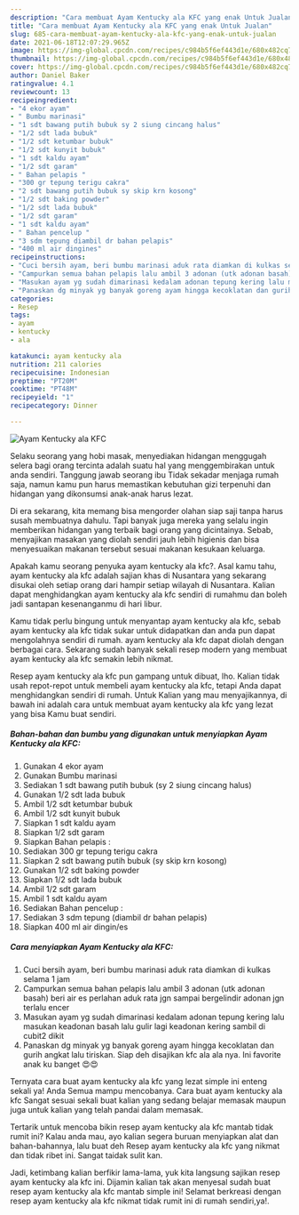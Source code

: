 ```yaml
---
description: "Cara membuat Ayam Kentucky ala KFC yang enak Untuk Jualan"
title: "Cara membuat Ayam Kentucky ala KFC yang enak Untuk Jualan"
slug: 685-cara-membuat-ayam-kentucky-ala-kfc-yang-enak-untuk-jualan
date: 2021-06-18T12:07:29.965Z
image: https://img-global.cpcdn.com/recipes/c984b5f6ef443d1e/680x482cq70/ayam-kentucky-ala-kfc-foto-resep-utama.jpg
thumbnail: https://img-global.cpcdn.com/recipes/c984b5f6ef443d1e/680x482cq70/ayam-kentucky-ala-kfc-foto-resep-utama.jpg
cover: https://img-global.cpcdn.com/recipes/c984b5f6ef443d1e/680x482cq70/ayam-kentucky-ala-kfc-foto-resep-utama.jpg
author: Daniel Baker
ratingvalue: 4.1
reviewcount: 13
recipeingredient:
- "4 ekor ayam"
- " Bumbu marinasi"
- "1 sdt bawang putih bubuk sy 2 siung cincang halus"
- "1/2 sdt lada bubuk"
- "1/2 sdt ketumbar bubuk"
- "1/2 sdt kunyit bubuk"
- "1 sdt kaldu ayam"
- "1/2 sdt garam"
- " Bahan pelapis "
- "300 gr tepung terigu cakra"
- "2 sdt bawang putih bubuk sy skip krn kosong"
- "1/2 sdt baking powder"
- "1/2 sdt lada bubuk"
- "1/2 sdt garam"
- "1 sdt kaldu ayam"
- " Bahan pencelup "
- "3 sdm tepung diambil dr bahan pelapis"
- "400 ml air dingines"
recipeinstructions:
- "Cuci bersih ayam, beri bumbu marinasi aduk rata diamkan di kulkas selama 1 jam"
- "Campurkan semua bahan pelapis lalu ambil 3 adonan (utk adonan basah) beri air es perlahan aduk rata jgn sampai bergelindir adonan jgn terlalu encer"
- "Masukan ayam yg sudah dimarinasi kedalam adonan tepung kering lalu masukan keadonan basah lalu gulir lagi keadonan kering sambil di cubit2 dikit"
- "Panaskan dg minyak yg banyak goreng ayam hingga kecoklatan dan gurih angkat lalu tiriskan. Siap deh disajikan kfc ala ala nya. Ini favorite anak ku banget 😍😍"
categories:
- Resep
tags:
- ayam
- kentucky
- ala

katakunci: ayam kentucky ala 
nutrition: 211 calories
recipecuisine: Indonesian
preptime: "PT20M"
cooktime: "PT48M"
recipeyield: "1"
recipecategory: Dinner

---
```



![Ayam Kentucky ala KFC](https://img-global.cpcdn.com/recipes/c984b5f6ef443d1e/680x482cq70/ayam-kentucky-ala-kfc-foto-resep-utama.jpg)

Selaku seorang yang hobi masak, menyediakan hidangan menggugah selera bagi orang tercinta adalah suatu hal yang menggembirakan untuk anda sendiri. Tanggung jawab seorang ibu Tidak sekadar menjaga rumah saja, namun kamu pun harus memastikan kebutuhan gizi terpenuhi dan hidangan yang dikonsumsi anak-anak harus lezat.

Di era  sekarang, kita memang bisa mengorder olahan siap saji tanpa harus susah membuatnya dahulu. Tapi banyak juga mereka yang selalu ingin memberikan hidangan yang terbaik bagi orang yang dicintainya. Sebab, menyajikan masakan yang diolah sendiri jauh lebih higienis dan bisa menyesuaikan makanan tersebut sesuai makanan kesukaan keluarga. 



Apakah kamu seorang penyuka ayam kentucky ala kfc?. Asal kamu tahu, ayam kentucky ala kfc adalah sajian khas di Nusantara yang sekarang disukai oleh setiap orang dari hampir setiap wilayah di Nusantara. Kalian dapat menghidangkan ayam kentucky ala kfc sendiri di rumahmu dan boleh jadi santapan kesenanganmu di hari libur.

Kamu tidak perlu bingung untuk menyantap ayam kentucky ala kfc, sebab ayam kentucky ala kfc tidak sukar untuk didapatkan dan anda pun dapat mengolahnya sendiri di rumah. ayam kentucky ala kfc dapat diolah dengan berbagai cara. Sekarang sudah banyak sekali resep modern yang membuat ayam kentucky ala kfc semakin lebih nikmat.

Resep ayam kentucky ala kfc pun gampang untuk dibuat, lho. Kalian tidak usah repot-repot untuk membeli ayam kentucky ala kfc, tetapi Anda dapat menghidangkan sendiri di rumah. Untuk Kalian yang mau menyajikannya, di bawah ini adalah cara untuk membuat ayam kentucky ala kfc yang lezat yang bisa Kamu buat sendiri.

<!--inarticleads1-->

##### Bahan-bahan dan bumbu yang digunakan untuk menyiapkan Ayam Kentucky ala KFC:

1. Gunakan 4 ekor ayam
1. Gunakan  Bumbu marinasi
1. Sediakan 1 sdt bawang putih bubuk (sy 2 siung cincang halus)
1. Gunakan 1/2 sdt lada bubuk
1. Ambil 1/2 sdt ketumbar bubuk
1. Ambil 1/2 sdt kunyit bubuk
1. Siapkan 1 sdt kaldu ayam
1. Siapkan 1/2 sdt garam
1. Siapkan  Bahan pelapis :
1. Sediakan 300 gr tepung terigu cakra
1. Siapkan 2 sdt bawang putih bubuk (sy skip krn kosong)
1. Gunakan 1/2 sdt baking powder
1. Siapkan 1/2 sdt lada bubuk
1. Ambil 1/2 sdt garam
1. Ambil 1 sdt kaldu ayam
1. Sediakan  Bahan pencelup :
1. Sediakan 3 sdm tepung (diambil dr bahan pelapis)
1. Siapkan 400 ml air dingin/es




<!--inarticleads2-->

##### Cara menyiapkan Ayam Kentucky ala KFC:

1. Cuci bersih ayam, beri bumbu marinasi aduk rata diamkan di kulkas selama 1 jam
1. Campurkan semua bahan pelapis lalu ambil 3 adonan (utk adonan basah) beri air es perlahan aduk rata jgn sampai bergelindir adonan jgn terlalu encer
1. Masukan ayam yg sudah dimarinasi kedalam adonan tepung kering lalu masukan keadonan basah lalu gulir lagi keadonan kering sambil di cubit2 dikit
1. Panaskan dg minyak yg banyak goreng ayam hingga kecoklatan dan gurih angkat lalu tiriskan. Siap deh disajikan kfc ala ala nya. Ini favorite anak ku banget 😍😍




Ternyata cara buat ayam kentucky ala kfc yang lezat simple ini enteng sekali ya! Anda Semua mampu mencobanya. Cara buat ayam kentucky ala kfc Sangat sesuai sekali buat kalian yang sedang belajar memasak maupun juga untuk kalian yang telah pandai dalam memasak.

Tertarik untuk mencoba bikin resep ayam kentucky ala kfc mantab tidak rumit ini? Kalau anda mau, ayo kalian segera buruan menyiapkan alat dan bahan-bahannya, lalu buat deh Resep ayam kentucky ala kfc yang nikmat dan tidak ribet ini. Sangat taidak sulit kan. 

Jadi, ketimbang kalian berfikir lama-lama, yuk kita langsung sajikan resep ayam kentucky ala kfc ini. Dijamin kalian tak akan menyesal sudah buat resep ayam kentucky ala kfc mantab simple ini! Selamat berkreasi dengan resep ayam kentucky ala kfc nikmat tidak rumit ini di rumah sendiri,ya!.

